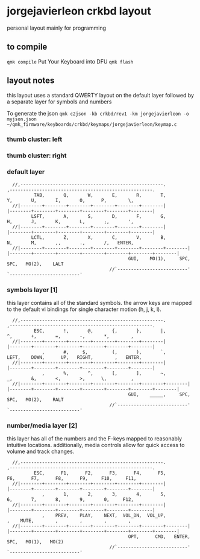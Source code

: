 # jorgejavierleon crkbd layout
personal layout mainly for programming

## to compile 
`qmk compile`
Put Your Keyboard into DFU
`qmk flash`

## layout notes

this layout uses a standard QWERTY layout on the default layer followed by a
separate layer for symbols and numbers 

To generate the json 
`qmk c2json -kb crkbd/rev1 -km jorgejavierleon -o myjson.json ~/qmk_firmware/keyboards/crkbd/keymaps/jorgejavierleon/keymap.c`

### thumb cluster: left


### thumb cluster: right


### default layer
```text
  //,-----------------------------------------------------.                    ,-----------------------------------------------------.
          TAB,       Q,       W,       E,       R,       T,                            Y,       U,       I,       O,      P,        \,
  //|--------+--------+--------+--------+--------+--------|                    |--------+--------+--------+--------+--------+--------|
         LSFT,       A,       S,       D,       F,       G,                            H,       J,       K,       L,       ;,       ',
  //|--------+--------+--------+--------+--------+--------|                    |--------+--------+--------+--------+--------+--------|
         LCTL,       Z,       X,       C,       V,       B,                            N,       M,       ,,       .,       /,   ENTER,
  //|--------+--------+--------+--------+--------+--------+--------|  |--------+--------+--------+--------+--------+--------+--------|
                                             GUI,    MO(1),     SPC,        SPC,   MO(2),    LALT
                                      //`--------------------------'  `--------------------------'
```

### symbols layer [1]

this layer contains all of the standard symbols.  the arrow keys are mapped to
the default vi bindings for single character motion (h, j, k, l).

```text
  //,-----------------------------------------------------.                    ,-----------------------------------------------------.
          ESC,       !,       @,       {,       },       |,                            ^,       +,       =,       -,       *,        ,
  //|--------+--------+--------+--------+--------+--------|                    |--------+--------+--------+--------+--------+--------|
             ,       #,     $,         (,       ),       `,                         LEFT,    DOWN,      UP,   RIGHT,        ,   ENTER,
  //|--------+--------+--------+--------+--------+--------|                    |--------+--------+--------+--------+--------+--------|
             ,       %,       ^,       [,       ],       ~,                            _,       &,       <,       >,      \,         ,
  //|--------+--------+--------+--------+--------+--------+--------|  |--------+--------+--------+--------+--------+--------+--------|
                                             GUI,    _____,     SPC,        SPC,   MO(2),    RALT
                                      //`--------------------------'  `--------------------------'
```

### number/media layer [2]

this layer has all of the numbers and the F-keys mapped to reasonably intuitive
locations.  additionally, media controls allow for quick access to volume and
track changes.

```text
  //,-----------------------------------------------------.                    ,-----------------------------------------------------.
          ESC,      F1,      F2,      F3,      F4,      F5,                           F6,      F7,      F8,      F9,     F10,     F11,
  //|--------+--------+--------+--------+--------+--------|                    |--------+--------+--------+--------+--------+--------|
             ,       1,       2,       3,       4,       5,                            6,       7,       8,       9,       0,     F12,
  //|--------+--------+--------+--------+--------+--------|                    |--------+--------+--------+--------+--------+--------|
             ,    PREV,    PLAY,    NEXT,  VOL_DN,  VOL_UP,                             ,    MUTE,        ,        ,        ,        ,
  //|--------+--------+--------+--------+--------+--------+--------|  |--------+--------+--------+--------+--------+--------+--------|
                                             OPT,      CMD,   ENTER,        SPC,   MO(1),   MO(2)
                                      //`--------------------------'  `--------------------------'

```

